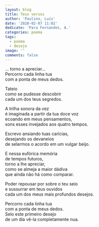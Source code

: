 ```yaml
---
layout: blog
title: Teus versos
author: 'Paulino, Luís'
date: '2020-02-07 11:02'
dedicate: 'Para Fernandes, A.'
categories: poema
tags:
  - poema
  - desejo
image: ''
comments: false
---
```

... torno a apreciar...\
Percorro cada linha tua\
com a ponta de meus dedos.

Tateio\
como se pudesse descobrir\
cada um dos teus segredos.

A trilha sonora da vez\
é imaginada a partir da tua doce voz\
ecoando em meus pensamentos,\
sons esses invejados aos quatro tempos.

Escrevo ansiando tuas carícias,\
desejando os devaneios\
de selarmos o acordo em um vulgar beijo.

E nessa eufórica memória\
de tempos futuros,\
torno a lhe apreciar,\
como se almeja a maior dádiva\
que ainda não há como comparar.

Poder repousar por sobre o teu seio\
e sussurrar em teus ouvidos\
cada um dos meus mais profundos desejos.

Percorro cada linha tua\
com a ponta de meus dedos.\
Selo este primeiro desejo\
de um dia vê-la completamente nua.
